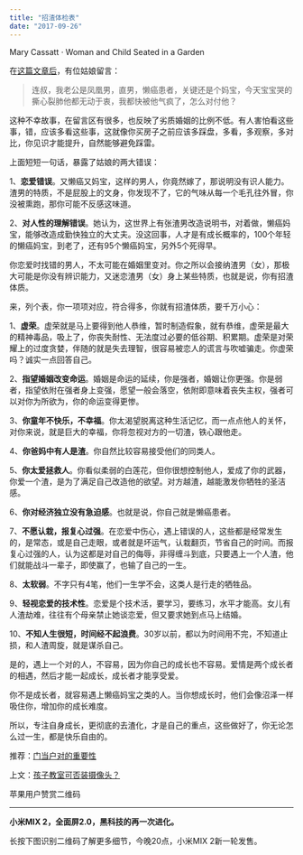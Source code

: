 ```yaml
---
title: "招渣体检表"
date: "2017-09-26"
---
```


Mary Cassatt · Woman and Child Seated in a Garden

在[这篇文章后](http://mp.weixin.qq.com/s?__biz=MjM5NDU0Mjk2MQ==&mid=2651623544&idx=1&sn=313d56df3f8d19970d4ff2445b681f2e&chksm=bd7e14668a099d7008118b5bed5319961fe55ab0f3c1ebb8e5617b8bac6c24a3dc068fda6f0d&scene=21#wechat_redirect)，有位姑娘留言：

> 连叔，我老公是凤凰男，直男，懒癌患者，关键还是个妈宝，今天宝宝哭的撕心裂肺他都无动于衷，我都快被他气疯了，怎么对付他？

这种不幸故事，在留言区有很多，也反映了劣质婚姻的比例不低。有人害怕看这些事，错，应该多看这些事，这就像你买房子之前应该多踩盘，多看，多观察，多对比，你见识才能提升，自然能够避免踩雷。

上面短短一句话，暴露了姑娘的两大错误：

1、**恋爱错误**。又懒癌又妈宝，这样的男人，你竟然嫁了，那说明没有识人能力。渣男的特质，不是屁股上的文身，你发现不了，它的气味从每一个毛孔往外冒，你没被熏跑，那你可能不反感这味道。

2、**对人性的理解错误**。她认为，这世界上有张渣男改造说明书，对着做，懒癌妈宝，能够改造成勤快独立的大丈夫。没这回事，人才是有成长概率的，100个年轻的懒癌妈宝，到老了，还有95个懒癌妈宝，另外5个死得早。

你恋爱时找错的男人，不太可能在婚姻里变对。你之所以会接纳渣男（女），那极大可能是你没有辨识能力，又迷恋渣男（女）身上某些特质，也就是说，你有招渣体质。

来，列个表，你一项项对应，符合得多，你就有招渣体质，要千万小心：

1、**虚荣**。虚荣就是马上要得到他人恭维，暂时制造假象，就有恭维，虚荣是最大的精神毒品，吸上了，你丧失耐性、无法度过必要的低谷期、积累期。虚荣是对荣耀上的过度贪婪，伴随的就是失去理智，很容易被恋人的谎言与吹嘘骗走。你虚荣吗？诚实一点回答自己。

2、**指望婚姻改变命运**。婚姻是命运的延续，你是强者，婚姻让你更强。你是弱者，指望依附在强者身上变强，愿望一般会落空，依附即意味着丧失主权，强者可以对你为所欲为，你的命运变得更惨。

3、**你童年不快乐，不幸福**。你太渴望脱离这种生活记忆，而一点点他人的关怀，对你来说，就是巨大的幸福，你将忽视对方的一切渣，铁心跟他走。

4、**你爸妈中有人是渣**。你自然比较容易接受他们的同类人。

5、**你太爱拯救人**。你看似柔弱的白莲花，但你很想控制他人，爱成了你的武器，你爱一个渣，是为了满足自己改造他的欲望。对方越渣，越能激发你牺牲的圣洁感。

6、**你对经济独立没有急迫感**。也就是说，你自己就是懒癌患者。

7、**不愿认栽，报复心过强**。在恋爱中伤心，遇上错误的人，这些都是经常发生的，是常态，或是自己走眼，或者就是坏运气，认栽翻页，节省自己的时间。而报复心过强的人，认为这都是对自己的侮辱，非得缠斗到底，只要遇上一个人渣，他们就能战斗一辈子，即使赢了，也输了自己的一生。

8、**太软弱**。不字只有4笔，他们一生学不会，这类人是行走的牺牲品。

9、**轻视恋爱的技术性**。恋爱是个技术活，要学习，要练习，水平才能高。女儿有人渣劫难，往往有个母亲禁止她谈恋爱，但又要求她到点马上结婚。

10、**不知人生很短，时间经不起浪费**。30岁以前，都以为时间用不完，不知道止损，和人渣周旋，就是谋杀自己。

是的，遇上一个对的人，不容易，因为你自己的成长也不容易。爱情是两个成长者的相遇，然后才能一起成长，成长者才能享受爱。

你不是成长者，就容易遇上懒癌妈宝之类的人。当你想成长时，他们会像沼泽一样吸住你，增加你的成长难度。

所以，专注自身成长，更彻底的去渣化，才是自己的重点，这些做好了，你无论怎么过一生，都是快乐自由的。

推荐：[门当户对的重要性](http://mp.weixin.qq.com/s?__biz=MjM5NDU0Mjk2MQ==&mid=2651623331&idx=1&sn=0c6c14c95ad7328b8a3fedd15d07101f&chksm=bd7e0bbd8a0982abc2bcdd77dce4079b355c6225f135c22a31ae92beeaed6ce430f769ba4567&scene=21#wechat_redirect)

上文：[孩子教室可否装摄像头？](http://mp.weixin.qq.com/s?__biz=MjM5NDU0Mjk2MQ==&mid=2651623551&idx=1&sn=5266b3bc79b376d28f782b54be29aab2&chksm=bd7e14618a099d77945b87bfd3cf66898e4f144daa722361302095a3d0015473379494133e2b&scene=21#wechat_redirect)

苹果用户赞赏二维码

* * *

**小米MIX 2，全面屏2.0，黑科技的再一次进化。**

长按下图识别二维码了解更多细节，今晚20点，小米MIX 2新一轮发售。
